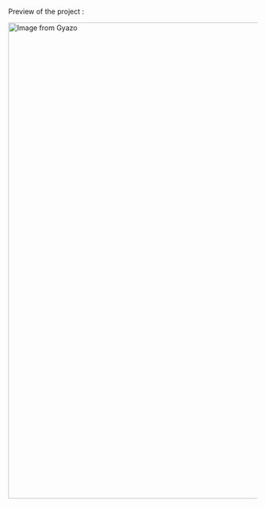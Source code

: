 Preview of the project :

<a href="https://gyazo.com/c6602eb4869c96e39a140dd4f1777b40"><img src="https://i.gyazo.com/c6602eb4869c96e39a140dd4f1777b40.gif" alt="Image from Gyazo" width="960"/></a>
